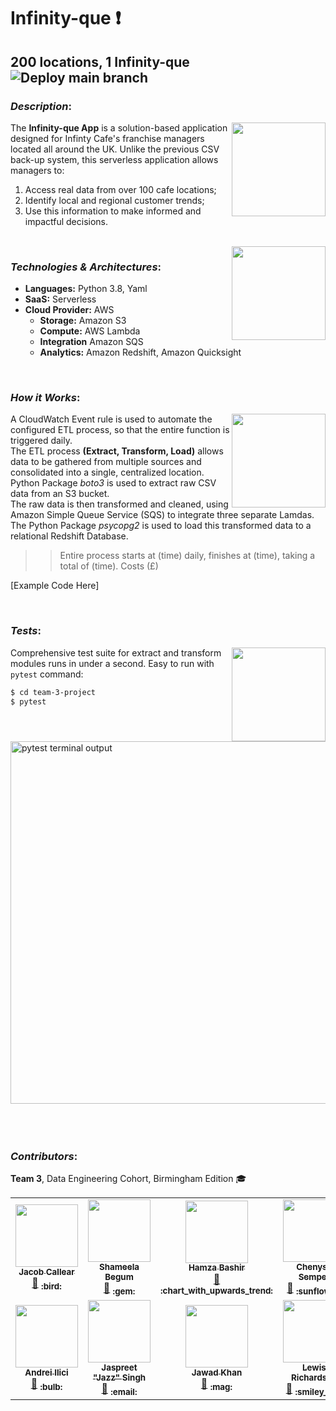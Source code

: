 # Infinity-que :exclamation:
## 200 locations, 1 Infinity-que ![Deploy main branch](https://github.com/data-engineering-bir-1/team-3-project/workflows/Deploy%20main%20branch/badge.svg)

### _Description_:  
<img align="right" img src="https://user-images.githubusercontent.com/70574102/96183200-77567880-0f2e-11eb-8eff-e6121a86e790.png" width="150" height="150" />

The **Infinity-que App** is a solution-based application designed for Infinty Cafe's franchise managers located all around the UK. Unlike the
previous CSV back-up system, this serverless application allows managers to:  
1. Access real data from over 100 cafe locations;  
2. Identify local and regional customer trends;  
3. Use this information to make informed and impactful decisions.

<br/> 

<img align="right" img src="https://user-images.githubusercontent.com/70574102/96180218-04e39980-0f2a-11eb-8cf0-e2afdd60ff37.png" width="150" height="150" />

### _Technologies & Architectures_:
* **Languages:** Python 3.8, Yaml<br/> 
* **SaaS:** Serverless<br/> 
* **Cloud Provider:** AWS<br/> 
   * **Storage:** Amazon S3
   * **Compute:** AWS Lambda 
   * **Integration** Amazon SQS
   * **Analytics:** Amazon Redshift, Amazon Quicksight

<br/> 
 

### _How it Works_:
<img align="right" img src="https://user-images.githubusercontent.com/70574102/96183787-56daee00-0f2f-11eb-8f30-92c924771976.png" width="150" height="150" />

A CloudWatch Event rule is used to automate the configured ETL process, so that the entire function is triggered daily.<br />
The ETL process **(Extract, Transform, Load)** allows data to be gathered from multiple sources and consolidated into a
single, centralized location. Python Package *boto3* is used to extract raw CSV data from an S3 bucket.<br />
The raw data is then transformed and cleaned, using Amazon Simple Queue Service (SQS) to integrate three separate Lamdas.<br />
The Python Package *psycopg2* is used to load this transformed data to a relational Redshift Database.<br />

>> Entire process starts at (time) daily, finishes at (time), taking a total of (time). Costs (£)

[Example Code Here]

<br/> 


### _Tests_:
<img align="right" img src="https://user-images.githubusercontent.com/70574102/96183671-1da27e00-0f2f-11eb-8ae0-921d8553e5f3.png" width="150" height="150" />

Comprehensive test suite for extract and transform modules runs in under a
second. Easy to run with `pytest` command:

```bash
$ cd team-3-project
$ pytest
```

<img src="https://i.imgur.com/dpqx4AZ.png" width="580;" alt="pytest terminal output"/>


<br/> 
<br/> 
<br/> 
<br/> 


### _Contributors_:
**Team 3**, Data Engineering Cohort, Birmingham Edition :mortar_board:
<!-- ALL-CONTRIBUTORS-LIST:START - Do not remove or modify this section -->
<!-- prettier-ignore-start -->
<!-- markdownlint-disable -->
<table>
  <tr>
    <td align="center"><a href="https://www.linkedin.com/in/jacob-callear/"><img src="https://user-images.githubusercontent.com/69673987/97451923-1fefd980-192c-11eb-80a7-8ed3c91b4980.png" width="100px;" alt=""/><br /><sub><b>Jacob Callear</b></sub></a><br /><a href="https://github.com/jacobcallear" title="Documentation">📖</a> <sub><b>:bird:</b></sub></a></td>
    <td align="center"><a href="https://www.linkedin.com/in/shameela-b/"><img src="https://user-images.githubusercontent.com/69673987/97451983-2f6f2280-192c-11eb-96ea-83eb450519f1.png" width="100px;" alt=""/><br /><sub><b>Shameela Begum</b></sub></a><br /><a href="https://github.com/Shameela8" title="Documentation">📖</a> <sub><b>:gem:</b></sub></a></td>
     <td align="center"><a href="https://www.linkedin.com/in/hamza-bash/"><img src="https://user-images.githubusercontent.com/69673987/97452670-e4a1da80-192c-11eb-914f-fcfa3a1570d8.png" width="100px;" alt=""/><br /><sub><b>Hamza Bashir</b></sub></a><br /><a href="https://github.com/hamzabash" title="Documentation">📖</a> <sub><b>:chart_with_upwards_trend:</b></sub></a></td>
     <td align="center"><a href="https://www.linkedin.com/in/chenyse-semper"><img src="https://user-images.githubusercontent.com/69673987/97452768-fd11f500-192c-11eb-8960-d8976fa9b8c5.png" width="100px;" alt=""/><br /><sub><b>Chenyse Semper</b></sub></a><br /><a href="https://github.com/CSemper" title="Documentation">📖</a> <sub><b>:sunflower:</b></sub></a></td>
  </tr>
  <tr>
    <td align="center"><a href="https://www.linkedin.com/in/andrei-ilici/"><img src="https://user-images.githubusercontent.com/69673987/97452939-2b8fd000-192d-11eb-851a-7959f15df6dd.png" width="100px;" alt=""/><br /><sub><b>Andrei Ilici</b></sub></a><br /><a href="https://github.com/Andrei-Ilici" title="Documentation">📖</a> <sub><b>:bulb:</b></sub></a></td>
    <td align="center"><a href="https://www.linkedin.com/in/jaspreet-singh-bains-25824a193/"><img src="https://user-images.githubusercontent.com/69673987/97452205-65aca200-192c-11eb-9327-de65c06dbec2.png" width="100px;" alt=""/><br /><sub><b>Jaspreet "Jazz" Singh</b></sub></a><br /><a href="https://github.com/Jaspreet1188" title="Documentation">📖</a> <sub><b>:email:</b></sub></a></td>
     <td align="center"><a href="https://www.linkedin.com/in/jawad-khan-0354681a1/"><img src="https://user-images.githubusercontent.com/69673987/97452345-8b39ab80-192c-11eb-9193-76c3e92457de.png" width="100px;" alt=""/><br /><sub><b>Jawad Khan</b></sub></a><br /><a href="https://github.com/jawad46" title="Documentation">📖</a> <sub><b>:mag:</b></sub></a></td>
     <td align="center"><a href="http://lewis.com"><img src="https://user-images.githubusercontent.com/70574102/96187827-93114d00-0f35-11eb-9a64-a3e5722015f7.png" width="100px;" alt=""/><br /><sub><b>Lewis Richardson</b></sub></a><br /><a href="https://github.com/lewisrichardson" title="Documentation">📖</a> <sub><b>:smiley_cat:</b></sub></a></td>
